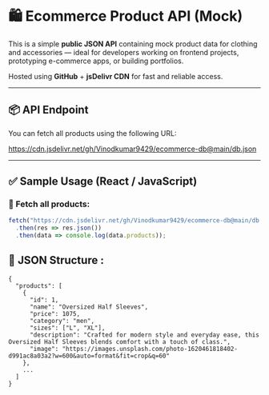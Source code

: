 # 🛍️ Ecommerce Product API (Mock)

This is a simple **public JSON API** containing mock product data for clothing and accessories — ideal for developers working on frontend projects, prototyping e-commerce apps, or building portfolios.

Hosted using **GitHub** + **jsDelivr CDN** for fast and reliable access.

---

## 📦 API Endpoint

You can fetch all products using the following URL:

https://cdn.jsdelivr.net/gh/Vinodkumar9429/ecommerce-db@main/db.json


---

## ✅ Sample Usage (React / JavaScript)

### 🔹 Fetch all products:

```js
fetch("https://cdn.jsdelivr.net/gh/Vinodkumar9429/ecommerce-db@main/db.json")
  .then(res => res.json())
  .then(data => console.log(data.products));
```



## 🧾 JSON Structure : 


```
{
  "products": [
    {
      "id": 1,
      "name": "Oversized Half Sleeves",
      "price": 1075,
      "category": "men",
      "sizes": ["L", "XL"],
      "description": "Crafted for modern style and everyday ease, this Oversized Half Sleeves blends comfort with a touch of class.",
      "image": "https://images.unsplash.com/photo-1620461818402-d991ac8a03a2?w=600&auto=format&fit=crop&q=60"
    },
    ...
  ]
}
